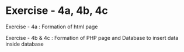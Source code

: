 # Exercise - 4a, 4b, 4c

Exercise - 4a : Formation of html page

Exercise - 4b & 4c : Formation of PHP page and Database to insert data inside database
